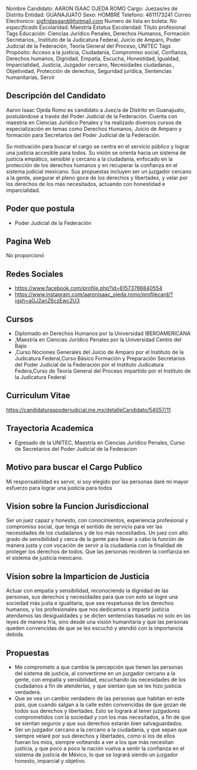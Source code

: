 Nombre Candidato: AARON ISAAC OJEDA ROMO
Cargo: Juezas/es de Distrito
Entidad: GUANAJUATO
Sexo: HOMBRE
Telefono: 4611173241
Correo Electronico: sigfridasgard@hotmail.com
Numero de lista en boleta: *No especificado*
Escolaridad: Maestría
Estatus Escolaridad: Título profesional
Tags Educación: Ciencias Jurídico Penales, Derechos Humanos, Formación Secretarios., Instituto de la Judicatura Federal, Juicio de Amparo, Poder Judicial de la Federación, Teoría General del Proceso, UNITEC
Tags Propósito: Acceso a la justicia, Ciudadanía, Compromiso social, Confianza, Derechos humanos, Dignidad, Empatía, Escucha, Honestidad, Igualdad, Imparcialidad, Justicia, Juzgador cercano, Necesidades ciudadanas., Objetividad, Protección de derechos, Seguridad jurídica, Sentencias humanitarias, Servir


## Descripción del Candidato 

Aaron Isaac Ojeda Romo es candidato a Juez/a de Distrito en Guanajuato, postulándose a través del Poder Judicial de la Federación. Cuenta con maestría en Ciencias Jurídico Penales y ha realizado diversos cursos de especialización en temas como Derechos Humanos, Juicio de Amparo y formación para Secretarios del Poder Judicial de la Federación. 

Su motivación para buscar el cargo se centra en el servicio público y lograr una justicia accesible para todos. Su visión se orienta hacia un sistema de justicia empático, sensible y cercano a la ciudadanía, enfocado en la protección de los derechos humanos y en recuperar la confianza en el sistema judicial mexicano. Sus propuestas incluyen ser un juzgador cercano a la gente, asegurar el pleno goce de los derechos y libertades, y velar por los derechos de los más necesitados, actuando con honestidad e imparcialidad.


## Poder que postula

- Poder Judicial de la Federación


## Pagina Web

No proporcionó


## Redes Sociales

- https://www.facebook.com/profile.php?id=61573766840554
- https://www.instagram.com/aaronisaac_ojeda.romo/profilecard/?igsh=aGJ2anZ6czEwc2U3


## Cursos

- Diplomado en Derechos Humanos por la Universidad IBEROAMERICANA
- ,Maestría en Ciencias Jurídico Penales por la Universidad Centro del Bajío
- ,Curso Nociones Generales del Juicio de Amparo por el Instituto de la Judicatura Federal,Curso Básico Formación y Preparación Secretarios del Poder Judicial de la Federación por el Instituto Judicatura Federa,Curso de Teoría General del Proceso impartido por el Instituto de la Judicatura Federal


## Curriculum Vitae

https://candidaturaspoderjudicial.ine.mx/detalleCandidato/54057/11


## Trayectoria Academica

- Egresado de la UNITEC, Maestría en Ciencias Jurídico Penales, Curso de Secretarios del Poder Judicial de la Federacion


## Motivo para buscar el Cargo Publico

Mi responsabilidad es servir, si soy elegido por las personas daré mi mayor esfuerzo para lograr una justicia para todos


## Vision sobre la Funcion Jurisdiccional

Ser un juez capaz y honesto, con conocimientos, experiencia profesional y compromiso social, que tenga el sentido de servicio para ver las necesidades de los ciudadanos y de los más necesitados. Un juez con alto grado de sensibilidad y cerca de la gente para llevar a cabo la función de manera justa y con vocación de servir a la ciudadanía con la finalidad de proteger los derechos de todos. Que las personas recobren la confianza en el sistema de justicia mexicano.


## Vision sobre la Imparticion de Justicia

Actuar con empatía y sensibilidad, reconociendo la dignidad de las personas, sus derechos y necesidades para que con esto se logre una sociedad más justa e igualitaria, que sea respetuosa de los derechos humanos, y los profesionales que nos dedicamos a impartir justicia atendamos las desigualdades y se dicten sentencias basadas no solo en las leyes de manera fría, sino desde una visión humanitaria y que las personas queden convencidas de que se les escuchó y atendió con la importancia debida.


## Propuestas

- Me comprometo a que cambie la percepción que tienen las personas del sistema de justicia, al convertirme en un juzgador cercano a la gente, con empatía y sensibilidad, escuchando las necesidades de los ciudadanos a fin de atenderlas, y que sientan que se les hizo justicia verdadera.
- Que se vea un cambio verdadero de las personas que habitan en este país, que cuando salgan a la calle estén convencidas de que gozan de todos sus derechos y libertades. Esto se logrará al tener juzgadores comprometidos con la sociedad y con los mas necesitados, a fin de que se sientan seguros y que sus derechos estarán bien salvaguardados.
- Ser un juzgador cercano a la cercano a la ciudadanía, y que sepan que siempre velaré por sus derechos y libertades, como si los de ellos fueran los míos, siempre volteando a ver a los que más necesitan justicia, y que poco a poco la nación vuelva a sentir la confianza en el sistema de justicia de México, lo que se logrará siendo un juzgador honesto, imparcial y objetivo.

